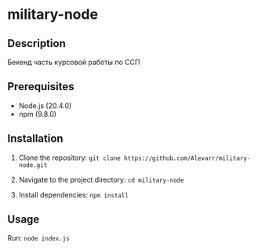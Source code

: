 # military-node

## Description

Бекенд часть курсовой работы по ССП

## Prerequisites

- Node.js (20.4.0)
- npm (9.8.0)

## Installation

1. Clone the repository:
`git clone https://github.com/Alevarr/military-node.git`

2. Navigate to the project directory:
`cd military-node`

3. Install dependencies:
`npm install`


## Usage

Run:
`node index.js`
